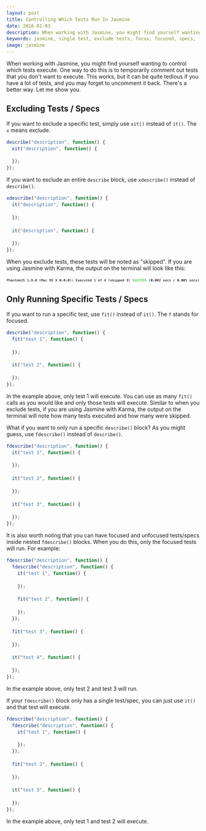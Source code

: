 ```yaml
---
layout: post
title: Controlling Which Tests Run In Jasmine
date: 2016-01-03
description: When working with Jasmine, you might find yourself wanting to control which tests execute. Let me show you how to do this with Jasmine.
keywords: jasmine, single test, exclude tests, focus, focused, specs, fit, fdescribe, xit, xdescribe, karma
image: jasmine
---
```


When working with Jasmine, you might find yourself wanting to control which
tests execute. One way to do this is to temporarily comment out tests that you
don't want to execute. This works, but it can be quite tedious if you have a
lot of tests, and you may forget to uncomment it back. There's a better way.
Let me show you.

## Excluding Tests / Specs

If you want to exclude a specific test, simply use `xit()` instead of `it()`.
The `x` means exclude.

```js
describe("description", function() {
  xit("description", function() {

  });
});
```

If you want to exclude an entire `describe` block, use `xdescribe()` instead
of `describe()`.

```js
xdescribe("description", function() {
  it("description", function() {

  });

  it("description", function() {

  });
});
```

When you exclude tests, these tests will be noted as "skipped". If you are
using Jasmine with Karma, the output on the terminal will look like this:

![skipped test](/images/skipped-test.png)

## Only Running Specific Tests / Specs

If you want to run a specific test, use `fit()` instead of `it()`. The `f`
stands for focused.

```js
describe("description", function() {
  fit("test 1", function() {

  });

  it("test 2", function() {

  });
});
```

In the example above, only test 1 will execute. You can use as many `fit()`
calls as you would like and only those tests will execute. Similar to when you
exclude tests, if you are using Jasmine with Karma, the output on the terminal
will note how many tests executed and how many were skipped.

What if you want to only run a specific `describe()` block? As you might guess,
use `fdescribe()` instead of `describe()`.

```js
fdescribe("description", function() {
  it("test 1", function() {

  });

  it("test 2", function() {

  });

  it("test 3", function() {

  });
});
```

It is also worth noting that you can have focused and unfocused tests/specs
inside nested `fdescribe()` blocks. When you do this, only the focused tests
will run. For example:

```js
fdescribe("description", function() {
  fdescribe("description", function() {
    it("test 1", function() {

    });

    fit("test 2", function() {

    });
  });

  fit("test 3", function() {

  });

  it("test 4", function() {

  });
});
```

In the example above, only test 2 and test 3 will run.

If your `fdescribe()` block only has a single test/spec, you can just use
`it()` and that test will execute.

```js
fdescribe("description", function() {
  fdescribe("description", function() {
    it("test 1", function() {

    });
  });

  fit("test 2", function() {

  });

  it("test 3", function() {

  });
});
```

In the example above, only test 1 and test 2 will execute.
